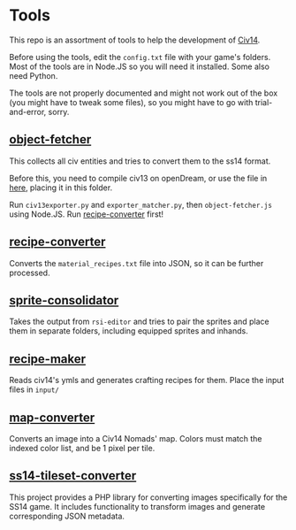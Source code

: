 # Tools

This repo is an assortment of tools to help the development of [Civ14](https://github.com/Civ13/civ14).

Before using the tools, edit the `config.txt` file with your game's folders. Most of the tools are in Node.JS so you will need it installed. Some also need Python.

The tools are not properly documented and might not work out of the box (you might have to tweak some files), so you might have to go with trial-and-error, sorry.

## [object-fetcher](https://github.com/Civ13/civ14-tools/tree/master/object-fetcher)

This collects all civ entities and tries to convert them to the ss14 format.

Before this, you need to compile civ13 on openDream, or use the file in [here](https://github.com/Civ13/Civ13/blob/opendream/civ13.json), placing it in this folder.

Run `civ13exporter.py` and `exporter_matcher.py`, then `object-fetcher.js` using Node.JS. Run [recipe-converter](https://github.com/Civ13/civ14-tools/tree/master/recipe-converter) first!

## [recipe-converter](https://github.com/Civ13/civ14-tools/tree/master/recipe-converter)

Converts the `material_recipes.txt` file into JSON, so it can be further processed.

## [sprite-consolidator](https://github.com/Civ13/civ14-tools/tree/master/sprite-consolidator)

Takes the output from `rsi-editor` and tries to pair the sprites and place them in separate folders, including equipped sprites and inhands.

## [recipe-maker](https://github.com/Civ13/civ14-tools/tree/master/recipe-maker)

Reads civ14's ymls and generates crafting recipes for them.
Place the input files in `input/`

## [map-converter](https://github.com/Civ13/civ14-tools/tree/master/map-converter)

Converts an image into a Civ14 Nomads' map. Colors must match the indexed color list, and be 1 pixel per tile.

## [ss14-tileset-converter](https://github.com/Civ13/SS14TilesetConverter)

This project provides a PHP library for converting images specifically for the SS14 game. It includes functionality to transform images and generate corresponding JSON metadata.

